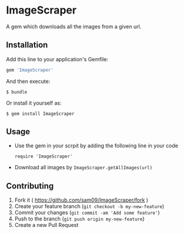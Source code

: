 # ImageScraper

A gem which downloads all the images from a given url.

## Installation

Add this line to your application's Gemfile:

```ruby
gem 'ImageScraper'
```

And then execute:

    $ bundle

Or install it yourself as:

    $ gem install ImageScraper

## Usage

* Use the gem in your scrpit by adding the following line in your code

     `require 'ImageScraper'`
* Download all images by 
     `ImageScraper.getAllImages(url)`

## Contributing

1. Fork it ( https://github.com/sam09/ImageScraper/fork )
2. Create your feature branch (`git checkout -b my-new-feature`)
3. Commit your changes (`git commit -am 'Add some feature'`)
4. Push to the branch (`git push origin my-new-feature`)
5. Create a new Pull Request
